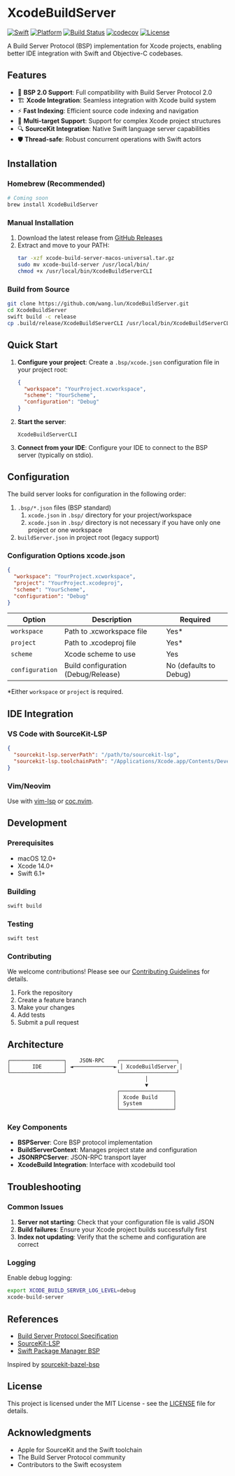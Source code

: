 # XcodeBuildServer

[![Swift](https://img.shields.io/badge/swift-6.1+-orange.svg)](https://swift.org)
[![Platform](https://img.shields.io/badge/platform-macOS-lightgrey.svg)](https://developer.apple.com/macos/)
[![Build Status](https://github.com/aelam/XcodeBuildServer/workflows/CI/badge.svg)](https://github.com/aelam/XcodeBuildServer/actions)
[![codecov](https://codecov.io/github/aelam/XcodeBuildServer/graph/badge.svg?token=SUL2UI5FQD)](https://codecov.io/github/aelam/XcodeBuildServer)
[![License](https://img.shields.io/badge/license-MIT-blue.svg)](LICENSE)

A Build Server Protocol (BSP) implementation for Xcode projects, enabling better IDE integration with Swift and Objective-C codebases.

## Features

- 🔧 **BSP 2.0 Support**: Full compatibility with Build Server Protocol 2.0
- 🏗️ **Xcode Integration**: Seamless integration with Xcode build system
- ⚡ **Fast Indexing**: Efficient source code indexing and navigation
- 📁 **Multi-target Support**: Support for complex Xcode project structures
- 🔍 **SourceKit Integration**: Native Swift language server capabilities
- 🛡️ **Thread-safe**: Robust concurrent operations with Swift actors

## Installation

### Homebrew (Recommended)
```bash
# Coming soon
brew install XcodeBuildServer
```

### Manual Installation
1. Download the latest release from [GitHub Releases](https://github.com/wang.lun/XcodeBuildServer/releases)
2. Extract and move to your PATH:
   ```bash
   tar -xzf xcode-build-server-macos-universal.tar.gz
   sudo mv xcode-build-server /usr/local/bin/
   chmod +x /usr/local/bin/XcodeBuildServerCLI
   ```

### Build from Source
```bash
git clone https://github.com/wang.lun/XcodeBuildServer.git
cd XcodeBuildServer
swift build -c release
cp .build/release/XcodeBuildServerCLI /usr/local/bin/XcodeBuildServerCLI
```

## Quick Start

1. **Configure your project**: Create a `.bsp/xcode.json` configuration file in your project root:
   ```json
   {
     "workspace": "YourProject.xcworkspace",
     "scheme": "YourScheme",
     "configuration": "Debug"
   }
   ```

2. **Start the server**:
   ```shell
   XcodeBuildServerCLI
   ```

3. **Connect from your IDE**: Configure your IDE to connect to the BSP server (typically on stdio).

## Configuration

The build server looks for configuration in the following order:
1. `.bsp/*.json` files (BSP standard)
   1. `xcode.json` in `.bsp/` directory for your project/workspace
   2. `xcode.json` in `.bsp/` directory is not necessary if you have only one project or one workspace
2. `buildServer.json` in project root (legacy support)

### Configuration Options xcode.json
```json
{
  "workspace": "YourProject.xcworkspace",
  "project": "YourProject.xcodeproj",
  "scheme": "YourScheme",
  "configuration": "Debug"
}
```

| Option | Description | Required |
|--------|-------------|----------|
| `workspace` | Path to .xcworkspace file | Yes* |
| `project` | Path to .xcodeproj file | Yes* |
| `scheme` | Xcode scheme to use | Yes |
| `configuration` | Build configuration (Debug/Release) | No (defaults to Debug) |

*Either `workspace` or `project` is required.

## IDE Integration

### VS Code with SourceKit-LSP
```json
{
  "sourcekit-lsp.serverPath": "/path/to/sourcekit-lsp",
  "sourcekit-lsp.toolchainPath": "/Applications/Xcode.app/Contents/Developer/Toolchains/XcodeDefault.xctoolchain"
}
```

### Vim/Neovim
Use with [vim-lsp](https://github.com/prabirshrestha/vim-lsp) or [coc.nvim](https://github.com/neoclide/coc.nvim).

## Development

### Prerequisites
- macOS 12.0+
- Xcode 14.0+
- Swift 6.1+

### Building
```bash
swift build
```

### Testing
```bash
swift test
```

### Contributing

We welcome contributions! Please see our [Contributing Guidelines](CONTRIBUTING.md) for details.

1. Fork the repository
2. Create a feature branch
3. Make your changes
4. Add tests
5. Submit a pull request

## Architecture

```
┌─────────────────┐    JSON-RPC    ┌──────────────────┐
│       IDE       │ ◄─────────────► │ XcodeBuildServer │
└─────────────────┘                └──────────────────┘
                                            │
                                            ▼
                                   ┌─────────────────┐
                                   │ Xcode Build     │
                                   │ System          │
                                   └─────────────────┘
```

### Key Components

- **BSPServer**: Core BSP protocol implementation
- **BuildServerContext**: Manages project state and configuration
- **JSONRPCServer**: JSON-RPC transport layer
- **XcodeBuild Integration**: Interface with xcodebuild tool

## Troubleshooting

### Common Issues

1. **Server not starting**: Check that your configuration file is valid JSON
2. **Build failures**: Ensure your Xcode project builds successfully first
3. **Index not updating**: Verify that the scheme and configuration are correct

### Logging

Enable debug logging:
```bash
export XCODE_BUILD_SERVER_LOG_LEVEL=debug
xcode-build-server
```

## References

- [Build Server Protocol Specification](https://build-server-protocol.github.io/)
- [SourceKit-LSP](https://github.com/apple/sourcekit-lsp)
- [Swift Package Manager BSP](https://github.com/apple/swift-package-manager/blob/main/Documentation/BuildServerProtocol.md)

Inspired by [sourcekit-bazel-bsp](https://github.com/spotify/sourcekit-bazel-bsp)

## License

This project is licensed under the MIT License - see the [LICENSE](LICENSE) file for details.

## Acknowledgments

- Apple for SourceKit and the Swift toolchain
- The Build Server Protocol community
- Contributors to the Swift ecosystem
